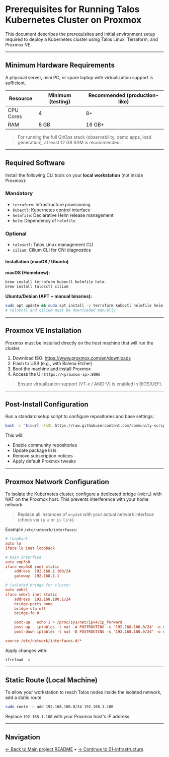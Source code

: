 
# Prerequisites for Running Talos Kubernetes Cluster on Proxmox

This document describes the prerequisites and initial environment setup required to deploy a Kubernetes cluster using Talos Linux, Terraform, and Proxmox VE.

---

## Minimum Hardware Requirements

A physical server, mini PC, or spare laptop with virtualization support is sufficient.

| Resource    | Minimum (testing) | Recommended (production-like) |
|-------------|-------------------|-------------------------------|
| CPU Cores   | 4                 | 8+                            |
| RAM         | 8 GB              | 16 GB+                        |

> For running the full GitOps stack (observability, demo apps, load generation), at least 12 GB RAM is recommended.

---

## Required Software

Install the following CLI tools on your **local workstation** (not inside Proxmox):

### Mandatory

- `terraform`: Infrastructure provisioning
- `kubectl`: Kubernetes control interface
- `helmfile`: Declarative Helm release management
- `helm`: Dependency of `helmfile`

### Optional

- `talosctl`: Talos Linux management CLI
- `cilium`: Cilium CLI for CNI diagnostics

#### Installation (macOS / Ubuntu)

**macOS (Homebrew):**
```bash
brew install terraform kubectl helmfile helm
brew install talosctl cilium
```

**Ubuntu/Debian (APT + manual binaries):**
```bash
sudo apt update && sudo apt install -y terraform kubectl helmfile helm
# talosctl and cilium must be downloaded manually
```

---

## Proxmox VE Installation

Proxmox must be installed directly on the host machine that will run the cluster.

1. Download ISO: https://www.proxmox.com/en/downloads
2. Flash to USB (e.g., with Balena Etcher)
3. Boot the machine and install Proxmox
4. Access the UI: `https://<proxmox-ip>:8006`

> Ensure virtualization support (VT-x / AMD-V) is enabled in BIOS/UEFI.

---

## Post-Install Configuration

Run a standard setup script to configure repositories and base settings:

```bash
bash -c "$(curl -fsSL https://raw.githubusercontent.com/community-scripts/ProxmoxVE/main/tools/pve/post-pve-install.sh)"
```

This will:
- Enable community repositories
- Update package lists
- Remove subscription notices
- Apply default Proxmox tweaks

---

## Proxmox Network Configuration

To isolate the Kubernetes cluster, configure a dedicated bridge (`vmbr1`) with NAT on the Proxmox host. This prevents interference with your home network.

> Replace all instances of `enp3s0` with your actual network interface (check via `ip a` or `ip link`).

Example `/etc/network/interfaces`:

```ini
# loopback
auto lo
iface lo inet loopback

# main interface
auto enp3s0
iface enp3s0 inet static
    address  192.168.1.100/24
    gateway  192.168.1.1

# isolated bridge for cluster
auto vmbr1
iface vmbr1 inet static
    address  192.168.100.1/24
    bridge-ports none
    bridge-stp off
    bridge-fd 0

    post-up   echo 1 > /proc/sys/net/ipv4/ip_forward
    post-up   iptables -t nat -A POSTROUTING -s '192.168.100.0/24' -o enp3s0 -j MASQUERADE
    post-down iptables -t nat -D POSTROUTING -s '192.168.100.0/24' -o enp3s0 -j MASQUERADE

source /etc/network/interfaces.d/*
```

Apply changes with:

```bash
ifreload -a
```

---

## Static Route (Local Machine)

To allow your workstation to reach Talos nodes inside the isolated network, add a static route:

```bash
sudo route -n add 192.168.100.0/24 192.168.1.100
```

Replace `192.168.1.100` with your Proxmox host's IP address.

---

## Navigation

[← Back to Main project README](../README.md) • [→ Continue to 01-infrastructure](../01-infrastructure/README.md)

